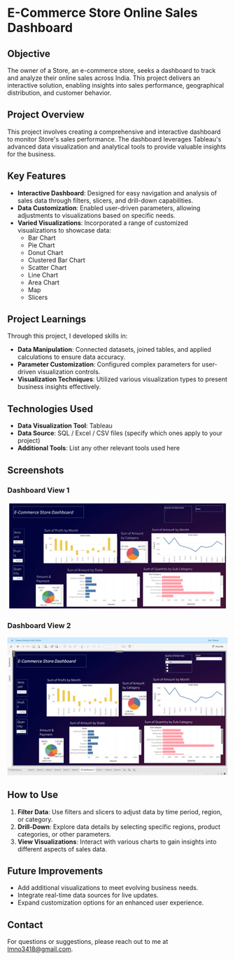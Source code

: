 # E-Commerce Store Online Sales Dashboard

## Objective
The owner of a Store, an e-commerce store, seeks a dashboard to track and analyze their online sales across India. This project delivers an interactive solution, enabling insights into sales performance, geographical distribution, and customer behavior.

## Project Overview
This project involves creating a comprehensive and interactive dashboard to monitor Store's sales performance. The dashboard leverages Tableau's advanced data visualization and analytical tools to provide valuable insights for the business.

## Key Features
- **Interactive Dashboard**: Designed for easy navigation and analysis of sales data through filters, slicers, and drill-down capabilities.
- **Data Customization**: Enabled user-driven parameters, allowing adjustments to visualizations based on specific needs.
- **Varied Visualizations**: Incorporated a range of customized visualizations to showcase data:
  - Bar Chart
  - Pie Chart
  - Donut Chart
  - Clustered Bar Chart
  - Scatter Chart
  - Line Chart
  - Area Chart
  - Map
  - Slicers

## Project Learnings
Through this project, I developed skills in:
- **Data Manipulation**: Connected datasets, joined tables, and applied calculations to ensure data accuracy.
- **Parameter Customization**: Configured complex parameters for user-driven visualization controls.
- **Visualization Techniques**: Utilized various visualization types to present business insights effectively.

## Technologies Used
- **Data Visualization Tool**: Tableau
- **Data Source**: SQL / Excel / CSV files (specify which ones apply to your project)
- **Additional Tools**: List any other relevant tools used here

## Screenshots
### Dashboard View 1
![Dashboard](https://github.com/lmno3418/Tableau-Dashboard_E-CommerceStore/blob/main/Dashboard%201.png)

### Dashboard View 2
![Dashboard2](https://github.com/lmno3418/Tableau-Dashboard_E-CommerceStore/blob/main/Dashboard%202.png)

## How to Use
1. **Filter Data**: Use filters and slicers to adjust data by time period, region, or category.
2. **Drill-Down**: Explore data details by selecting specific regions, product categories, or other parameters.
3. **View Visualizations**: Interact with various charts to gain insights into different aspects of sales data.

## Future Improvements
- Add additional visualizations to meet evolving business needs.
- Integrate real-time data sources for live updates.
- Expand customization options for an enhanced user experience.

## Contact
For questions or suggestions, please reach out to me at [lmno3418@gmail.com](mailto:lmno3418@gmail.com).
